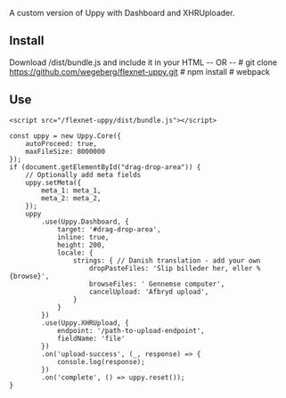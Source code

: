 A custom version of Uppy with Dashboard and XHRUploader.

## Install
Download /dist/bundle.js and include it in your HTML
-- OR --
    # git clone https://github.com/wegeberg/flexnet-uppy.git
    # npm install
    # webpack

## Use
    <script src="/flexnet-uppy/dist/bundle.js"></script>

    const uppy = new Uppy.Core({ 
        autoProceed: true,
        maxFileSize: 8000000
    });
    if (document.getElementById("drag-drop-area")) {
        // Optionally add meta fields
        uppy.setMeta({
            meta_1: meta_1,
            meta_2: meta_2,
        });
        uppy
            .use(Uppy.Dashboard, {
                target: '#drag-drop-area',
                inline: true,
                height: 200,
                locale: {
                    strings: { // Danish translation - add your own
                        dropPasteFiles: 'Slip billeder her, eller %{browse}',
                        browseFiles: ' Gennemse computer',
                        cancelUpload: 'Afbryd upload',
                    }
                }
            })
            .use(Uppy.XHRUpload, { 
                endpoint: '/path-to-upload-endpoint',
                fieldName: 'file'
            })
            .on('upload-success', (_, response) => {
                console.log(response);
            })
            .on('complete', () => uppy.reset());
    }
